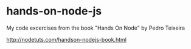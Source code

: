 hands-on-node-js
================

My code excercises from the book "Hands On Node" by Pedro Teixeira

http://nodetuts.com/handson-nodejs-book.html